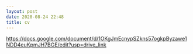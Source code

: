 ```yaml
---
layout: post
date: 2020-08-24 22:48
title: cv
---
```


https://docs.google.com/document/d/1OKgJmEcnypSZkns57ogkpByzawe1NDD4euKpmJH7BGE/edit?usp=drive_link
